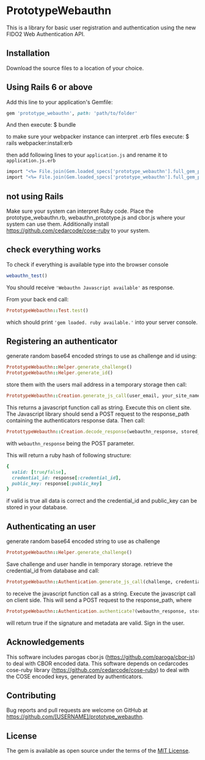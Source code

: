 # PrototypeWebauthn

This is a library for basic user registration and authentication using the new FIDO2 Web Authentication API.

## Installation

Download the source files to a location of your choice.

## Using Rails 6 or above

Add this line to your application's Gemfile:
```ruby
gem 'prototype_webauthn', path: 'path/to/folder'
```
And then execute:
    $ bundle

to make sure your webpacker instance can interpret .erb files execute:
    $ rails webpacker:install:erb

then add following lines to your ```application.js``` and rename it to ```application.js.erb```
```ruby
import "<%= File.join(Gem.loaded_specs['prototype_webauthn'].full_gem_path, 'vendor', 'assets', 'javascripts', 'webauthn_prototype.js') %>";
import "<%= File.join(Gem.loaded_specs['prototype_webauthn'].full_gem_path, 'vendor', 'assets', 'javascripts', 'cbor.js') %>";
```

## not using Rails
Make sure your system can interpret Ruby code.
Place the prototype_webauthn.rb, webauthn_prototype.js and cbor.js where your system can use them.
Additionally install https://github.com/cedarcode/cose-ruby to your system.

## check everything works
To check if everything is available type into the browser console
```javascript
webauthn_test()
```
You should receive ```'Webauthn Javascript available'``` as response.

From your back end call:
```ruby
PrototypeWebauthn::Test.test()
```
which should print ```'gem loaded. ruby available.'``` into your server console.

## Registering an authenticator

generate random base64 encoded strings to use as challenge and id using:
```ruby
PrototypeWebauthn::Helper.generate_challenge()
PrototypeWebauthn::Helper.generate_id()
```
store them with the users mail address in a temporary storage then call:
```ruby
PrototypeWebauthn::Creation.generate_js_call(user_email, your_site_name, your_domain_string, challenge, id, response_path)
```
This returns a javascript function call as string. Execute this on client site.
The Javascript library should send a POST request to the response_path containing the authenticators response data.
Then call:
```ruby
ProtottypeWebauthn::Creation.decode_response(webauthn_response, stored_challenge, request_origin, your_domain_string)
```
with ```webauthn_response``` being the POST parameter.

This will return a ruby hash of following structure:
```ruby
{
  valid: [true/false],
  credential_id: response[:credential_id],
  public_key: response[:public_key]
}
```
if valid is true all data is correct and the credential_id and public_key can be stored in your database.

## Authenticating an user

generate random base64 encoded string to use as challenge
```ruby
PrototypeWebauthn::Helper.generate_challenge()
```
Save challenge and user handle in temporary storage.
retrieve the credential_id from database and call:
```ruby
PrototypeWebauthn::Authentication.generate_js_call(challenge, credential_id, response_path)
```
to receive the javascript function call as a string.
Execute the javascript call on client side.
This will send a POST request to the response_path, where
```ruby
PrototypeWebauthn::Authentication.authenticate?(webauthn_response, stored_challenge], request_origin, public_key_from_db)
```
will return true if the signature and metadata are valid.
Sign in the user.

## Acknowledgements

This software includes parogas cbor.js (https://github.com/paroga/cbor-js) to deal with CBOR encoded data.
This software depends on cedarcodes cose-ruby library (https://github.com/cedarcode/cose-ruby) to deal with the COSE encoded keys, generated by authenticators.

## Contributing

Bug reports and pull requests are welcome on GitHub at https://github.com/[USERNAME]/prototype_webauthn.

## License

The gem is available as open source under the terms of the [MIT License](https://opensource.org/licenses/MIT).
